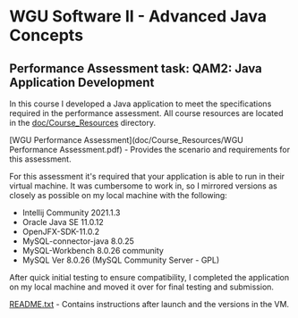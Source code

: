 # WGU Software II - Advanced Java Concepts

## Performance Assessment task: QAM2: Java Application Development

In this course I developed a Java application to meet the specifications
required in the performance assessment. All course resources are located 
in the [doc/Course_Resources](doc/Course_Resources) directory.

[WGU Performance Assessment](doc/Course_Resources/WGU Performance Assessment.pdf) - 
Provides the scenario and requirements for this assessment.

For this assessment it's required that your application is able to run in their virtual machine.
It was cumbersome to work in, so I mirrored versions as closely as possible on my local machine with the following:
- Intellij Community 2021.1.3
- Oracle Java SE 11.0.12
- OpenJFX-SDK-11.0.2
- MySQL-connector-java 8.0.25 
- MySQL-Workbench 8.0.26 community
- MySQL Ver 8.0.26 (MySQL Community Server - GPL)

After quick initial testing to ensure compatibility, I completed the application on my local machine
and moved it over for final testing and submission.

[README.txt](README.txt) - Contains instructions after launch and the versions in the VM.
